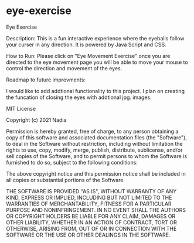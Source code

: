 # eye-exercise

Eye Exercise 

Description:
This is a fun interactive experience where the eyeballs follow your curser in any direction. It is powered by Java Script and CSS.

How to Run:
 Please click on "Eye Movement Exercise" once you are directed to the eye movement page you will be able 
        to move your mouse to control the direction and movement of the eyes.


 Roadmap to future improvments:
 
 I would like to add addtional functionality to this project. I plan on creating the funcation of closing the eyes with addtional jpg. images.



MIT License

Copyright (c) 2021 Nadia 

Permission is hereby granted, free of charge, to any person obtaining a copy
of this software and associated documentation files (the "Software"), to deal
in the Software without restriction, including without limitation the rights
to use, copy, modify, merge, publish, distribute, sublicense, and/or sell
copies of the Software, and to permit persons to whom the Software is
furnished to do so, subject to the following conditions:

The above copyright notice and this permission notice shall be included in all
copies or substantial portions of the Software.

THE SOFTWARE IS PROVIDED "AS IS", WITHOUT WARRANTY OF ANY KIND, EXPRESS OR
IMPLIED, INCLUDING BUT NOT LIMITED TO THE WARRANTIES OF MERCHANTABILITY,
FITNESS FOR A PARTICULAR PURPOSE AND NONINFRINGEMENT. IN NO EVENT SHALL THE
AUTHORS OR COPYRIGHT HOLDERS BE LIABLE FOR ANY CLAIM, DAMAGES OR OTHER
LIABILITY, WHETHER IN AN ACTION OF CONTRACT, TORT OR OTHERWISE, ARISING FROM,
OUT OF OR IN CONNECTION WITH THE SOFTWARE OR THE USE OR OTHER DEALINGS IN THE
SOFTWARE.
